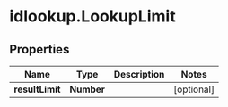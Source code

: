 # idlookup.LookupLimit

## Properties

Name | Type | Description | Notes
------------ | ------------- | ------------- | -------------
**resultLimit** | **Number** |  | [optional] 


